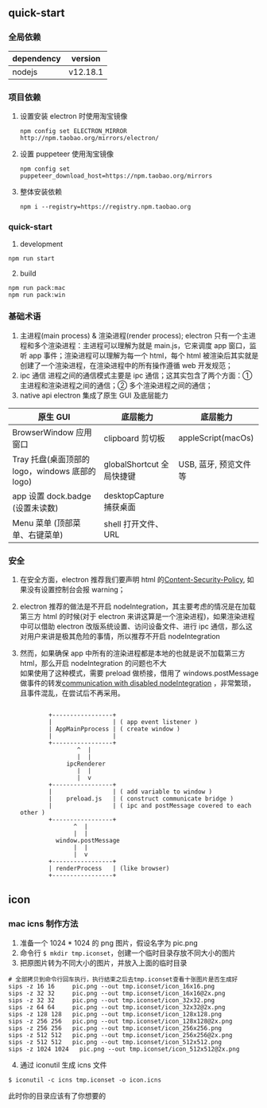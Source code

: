 ## quick-start

### 全局依赖

| dependency | version  |
| ---------- | -------- |
| nodejs     | v12.18.1 |

### 项目依赖

1. 设置安装 electron 时使用淘宝镜像
   ```shell script
   npm config set ELECTRON_MIRROR http://npm.taobao.org/mirrors/electron/
   ```
2. 设置 puppeteer 使用淘宝镜像
   ```shell script
   npm config set puppeteer_download_host=https://npm.taobao.org/mirrors
   ```
3. 整体安装依赖
   ```shell script
   npm i --registry=https://registry.npm.taobao.org
   ```

### quick-start

1. development

```shell script
npm run start
```

2. build
```
npm run pack:mac
npm run pack:win
```

### 基础术语

1. 主进程(main process) & 渲染进程(render process);
   electron 只有一个主进程和多个渲染进程：主进程可以理解为就是 main.js，它来调度 app 窗口，监听 app 事件；渲染进程可以理解为每一个 html，每个 html 被渲染后其实就是创建了一个渲染进程，在渲染进程中的所有操作遵循 web
   开发规范；
2. ipc 通信
   进程之间的通信模式主要是 ipc 通信；这其实包含了两个方面：① 主进程和渲染进程之间的通信；② 多个渲染进程之间的通信；
3. native api
   electron 集成了原生 GUI 及底层能力

| 原生 GUI                                        | 底层能力                  | 底层能力              |
| ----------------------------------------------- | ------------------------- | --------------------- |
| BrowserWindow 应用窗口                          | clipboard 剪切板          | appleScript(macOs)    |
| Tray 托盘(桌面顶部的 logo，windows 底部的 logo) | globalShortcut 全局快捷键 | USB, 蓝牙, 预览文件等 |
| app 设置 dock.badge (设置未读数)                | desktopCapture 捕获桌面   |
| Menu 菜单 (顶部菜单、右键菜单)                  | shell 打开文件、URL       |

### 安全

1. 在安全方面，electron 推荐我们要声明 html 的[Content-Security-Policy](https://developer.mozilla.org/en-US/docs/Web/HTTP/Headers/Content-Security-Policy), 如果没有设置控制台会报 warning；
2. electron 推荐的做法是不开启 nodeIntegration，其主要考虑的情况是在加载第三方 html 的时候(对于 electron 来讲这算是一个渲染进程)，如果渲染进程中可以借助 electron 改版系统设置、访问设备文件、进行 ipc 通信，那么这对用户来讲是极其危险的事情，所以推荐不开启 nodeIntegration
3. 然而，如果确保 app 中所有的渲染进程都是本地的也就是说不加载第三方 html，那么开启 nodeIntegration 的问题也不大  
   如果使用了这种模式，需要 preload 做桥接，借用了 windows.postMessage 做事件的转发[communication with disabled nodeIntegration](https://stackoverflow.com/questions/52236641/electron-ipc-and-nodeintegration) ，非常繁琐，且事件混乱，在尝试后不再采用。

   ```

           +-----------------+
           |                 | ( app event listener )
           | AppMainPprocess | ( create window )
           |                 |
           +-----------------+
                   ^  |
                   |  |
                ipcRenderer
                   |  |
                   |  v
           +-----------------+
           |                 | ( add variable to window )
           |    preload.js   | ( construct communicate bridge )
           |                 | ( ipc and postMessage covered to each other )
           +-----------------+
                  ^  |
                  |  |
             window.postMessage
                  |  |
                  |  v
           +-----------------+
           | renderProcess   | (like browser)
           +-----------------+
   ```

## icon

### mac icns 制作方法

1. 准备一个 1024 \* 1024 的 png 图片，假设名字为 pic.png
2. 命令行 `$ mkdir tmp.iconset`，创建一个临时目录存放不同大小的图片
3. 把原图片转为不同大小的图片，并放入上面的临时目录

```shell script
# 全部拷贝到命令行回车执行，执行结束之后去tmp.iconset查看十张图片是否生成好
sips -z 16 16     pic.png --out tmp.iconset/icon_16x16.png
sips -z 32 32     pic.png --out tmp.iconset/icon_16x16@2x.png
sips -z 32 32     pic.png --out tmp.iconset/icon_32x32.png
sips -z 64 64     pic.png --out tmp.iconset/icon_32x32@2x.png
sips -z 128 128   pic.png --out tmp.iconset/icon_128x128.png
sips -z 256 256   pic.png --out tmp.iconset/icon_128x128@2x.png
sips -z 256 256   pic.png --out tmp.iconset/icon_256x256.png
sips -z 512 512   pic.png --out tmp.iconset/icon_256x256@2x.png
sips -z 512 512   pic.png --out tmp.iconset/icon_512x512.png
sips -z 1024 1024   pic.png --out tmp.iconset/icon_512x512@2x.png
```

4. 通过 iconutil 生成 icns 文件

```shell script
$ iconutil -c icns tmp.iconset -o icon.icns
```

此时你的目录应该有了你想要的
